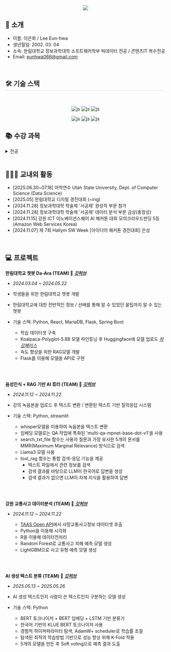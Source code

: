 <div align= "center">
<img src="https://capsule-render.vercel.app/api?type=waving&color=timeGradient&height=180&text=%20EUN-HWA's%20GitHub%20&animation=fadeIn&fontColor=000000&fontSize=60" />
</div>

##   🙌 소개
- 이름: 이은화 / Lee Eun-hwa
- 생년월일: 2002. 03. 04
- 소속: 한림대학교 정보과학대학 소프트웨어학부 빅데이터 전공 /  콘텐츠IT 복수전공
- Email: eunhwa066@gmail.com

<br>



<div style="text-align: left;">
    <h2 style="border-bottom: 1px solid #d8dee4; color: #282d33;"> 🛠️ 기술 스택 </h2> <br> 
    <div align="center">

![js](https://img.shields.io/badge/Python-3776AB?style=for-the-badge&logo=python&logoColor=white?style=for-the-badge&logo=JavaScript&logoColor=white) 
![js](https://img.shields.io/badge/R-276DC3?style=for-the-badge&logo=r&logoColor=white?style=for-the-badge&logo=JavaScript&logoColor=white)
![js](https://img.shields.io/badge/Java-ED8B00?style=for-the-badge&logo=openjdk&logoColor=white?style=for-the-badge&logo=JavaScript&logoColor=white)

![js](https://img.shields.io/badge/HTML-239120?style=for-the-badge&logo=html5&logoColor=white?style=for-the-badge&logo=JavaScript&logoColor=white)
![js](https://img.shields.io/badge/JavaScript-F7DF1E?style=for-the-badge&logo=JavaScript&logoColor=white?style=for-the-badge&logo=JavaScript&logoColor=white)
![js](https://img.shields.io/badge/CSS-239120?&style=for-the-badge&logo=css3&logoColor=white?style=for-the-badge&logo=JavaScript&logoColor=white)

</div>

    

## 📚 수강 과목
<details><summary>전공
</summary>


- 데이터베이스시스템
- 통신네트워크시스템
- 인공지능생체시스템개론
- 데이터사이언스기초
- 텍스트정보처리
- 소프트웨어특강II
- 소프트웨어특강I
- 소프트웨어공학
- 모바일프로그래밍
- 소프트웨어캡스톤디자인
- 파이썬과학프로그래밍기초
- 영상처리프로그래밍
- 머신러닝
- 컴퓨터구조
- 웹프로그래밍
- C프로그래밍
- 선형대수
- 이산구조론
- 자바프로그래밍II
- 자바프로그래밍I

</details>

<br>

## 👩🏻‍🎓 교내외 활동
- [2025.06.30~07.18] 어학연수 Utah State University, Dept. of Computer Science (Data Science)
- [2025.05] 한림대학교 디지털 경진대회 (~ing)
- [2024.11.28] 정보과학대학 학술제 '서공제' 완성작 부문 참가
- [2024.11.28] 정보과학대학 학술제 '서공제' 데이터 분석 부분 금상(총장상)
- [2024.11.15] 강원 ICT 이노베이션스퀘어 AI 해커톤 대회 모의크라우드펀딩 5등(Amazon Web Services Korea)
- [2024.11.07] 제 7회 Hallym SW Week [아이디어 해커톤 경진대회] 은상

<br>

## 💻 프로젝트

**한림대학교 챗봇 Da-Ara (TEAM) 🔎 _[깃허브](https://github.com/LeeEunHwaa/Hallym_Chat-bot)_**
- *2024.03.04 ~ 2024.05.22*

- 학생들을 위한 한림대학교 챗봇 개발

- 한림대학교에 대한 전반적인 정보 / 선배를 통해 알 수 있었던 꿀팁까지 알 수 있는 챗봇 

- 기술 스택: Python, React, MariaDB, Flask, Spring Boot

  - 학습 데이터셋 구축
  - Koalpaca-Polyglot-5.8B 모델 파인튜닝 후 Huggingface에 모델 업로드 _[허깅페이스](https://huggingface.co/EUNHWA11/koalpaca_step_8000_hallym_DaAra)_
  - 속도 향상을 위한 RAG모델 개발
  - Flask를 이용해 모델을 API로 구현


</br>
<br>

**음성인식 + RAG 기반 AI 튜터 (TEAM) 🔎 _[깃허브](https://github.com/LeeEunHwaa/Lecture_Tutor)_**
- *2024.11.12 ~ 2024.11.22*

- 강의 녹음본을 업로드 후 텍스트 변환 / 변환된 텍스트 기반 질의응답 시스템

- 기술 스택: Python, streamlit

  - whisper모델을 이용하여 녹음본을 텍스트 변환
  - 임베딩 모델로는 QA 작업에 특화된 'multi-qa-mpnet-base-dot-v1'을 사용
  - search_txt_file 함수는 사용자 질문과 가장 유사한 5개의 문서를 MMR(Maximum Marginal Relevance) 방식으로 검색
  - Llama3 모델 사용
  - tool_rag 함수는 통합 검색-응답 기능을 제공
      - 텍스트 파일에서 관련 정보를 검색
      - 검색 결과를 바탕으로 LLM이 한국어로 답변을 생성
      - 검색 결과가 없으면 LLM이 자체 지식을 활용하여 답변


</br>
<br>

**강원 교통사고 데이터분석 (TEAM) 🔎 _[깃허브](https://github.com/LeeEunHwaa/Traffic_Accident_Data_Analysis)_**

- *2024.11.12 ~ 2024.11.22*

    - [TAAS Open API](https://opendata.koroad.or.kr/)에서 사망교통사고정보 데이터셋 호출
    - Python을 이용해 시각화
    - R을 이용해 데이터전처리
    - Random Forest로 교통사고 피해 예측 모델 생성
    - LightGBM으로 사고 유형 예측 모델 생성
<br>

<br>

**AI 생성 텍스트 분류 (TEAM) 🔎 _[깃허브](https://github.com/LeeEunHwaa/AI-Text-Classifier)_**
- *2025.05.13 ~ 2025.05.26*

- AI 생성 텍스트인지 사람이 쓴 텍스트인지 구분하는 모델 생성

- 기술 스택: Python
    -  BERT 토크나이저 + BERT 임베딩 + LSTM 기반 분류기
    - 한국어 기반의 KLUE BERT 토크나이저 사용
    - 경험적 하이퍼파라미터 탐색,  AdamW+ scheduler로 학습률 조절
    - 탐색된 최적의 학습방법 기반으로 성능 향상 위해 K-Fold 적용
    - 5개의 모델을 만든 후 Soft voting으로 예측 결과 도출


</br>









